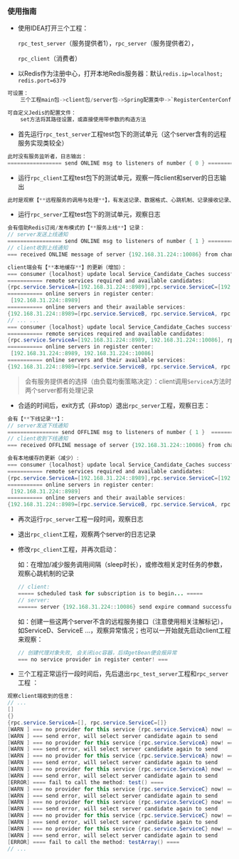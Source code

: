 ### 使用指南



- 使用IDEA打开三个工程：

  `rpc_test_server`（服务提供者1），`rpc_server`（服务提供者2），

  `rpc_client`（消费者）

- 以Redis作为注册中心，打开本地Redis服务器：默认`redis.ip=localhost; redis.port=6379`
```java
可设置：
	三个工程main包->client包/server包->Spring配置类中->`RegisterCenterConfig`项：调用 set方法

可自定义Jedis的配置文件：
	set方法将其路径设置，或直接使用带参数的构造方法
```

- 首先运行`rpc_test_server`工程test包下的测试单元（这个server含有的远程服务实现类较全）
```java
此时没有服务监听者，日志输出：
================= send ONLINE msg to listeners of number { 0 } =================
```

- 运行`rpc_client`工程test包下的测试单元，观察一阵client和server的日志输出
```java
此时是观察【**远程服务的调用与处理**】，有发送记录、数据格式、心跳机制、记录接收记录、结果输出等
```

- 运行`rpc_server`工程test包下的测试单元，观察日志
```java
会有借助Redis订阅/发布模式的【**服务上线**】记录：
// server发送上线通知
================= send ONLINE msg to listeners of number { 1 } =================
// client收到上线通知
=== received ONLINE message of server {192.168.31.224::10086} from channel {ONLINE} ===
```

```java
client端会有【**本地缓存**】的更新（增加）：
=== consumer {localhost} update local Service_Candidate_Caches successful!
=========== remote services required and available candidates:
{rpc.service.ServiceA=[192.168.31.224::8989],rpc.service.ServiceC=[192.168.31.224::8989]}
=========== online servers in register center:
 [192.168.31.224::8989]
=========== online servers and their available services:
{192.168.31.224::8989=[rpc.service.ServiceB, rpc.service.ServiceA, rpc.service.ServiceC]}
// ... ...
=== consumer {localhost} update local Service_Candidate_Caches successful!
=========== remote services required and available candidates:
{rpc.service.ServiceA=[192.168.31.224::8989, 192.168.31.224::10086], rpc.service.ServiceC=[192.168.31.224::8989]}
=========== online servers in register center:
 [192.168.31.224::8989, 192.168.31.224::10086]
=========== online servers and their available services:
{192.168.31.224::8989=[rpc.service.ServiceB, rpc.service.ServiceA, rpc.service.ServiceC], 192.168.31.224::10086=[rpc.service.ServiceB, rpc.service.ServiceA]}
```

> 会有服务提供者的选择（由负载均衡策略决定）：client调用`ServiceA`方法时两个server都有处理记录

- 合适的时间后，exit方式（非stop）退出`rpc_server`工程，观察日志：

```java
会有【**下线记录**】：
// server发送下线通知
================ send OFFLINE msg to listeners of number { 1 }  ===============
// client收到下线通知
=== received OFFLINE message of server {192.168.31.224::10086} from channel {OFFLINE} ===
```

```java
会有本地缓存的更新（减少）:
=== consumer {localhost} update local Service_Candidate_Caches successful!
=========== remote services required and available candidates:
{rpc.service.ServiceA=[192.168.31.224::8989],rpc.service.ServiceC=[192.168.31.224::8989]}
=========== online servers in register center:
 [192.168.31.224::8989]
=========== online servers and their available services:
{192.168.31.224::8989=[rpc.service.ServiceB, rpc.service.ServiceA, rpc.service.ServiceC]}
```

- 再次运行`rpc_server`工程一段时间，观察日志

- 退出`rpc_client`工程，观察两个server的日志记录

- 修改`rpc_client`工程，并再次启动：

  如：在增加/减少服务调用间隔（sleep时长），或修改相关定时任务的参数，观察心跳机制的记录

  ```java
  // client:
  ===== scheduled task for subscription is to begin... =====
  // server:
  ====== server {192.168.31.224::10086} send expire command successful!
  ```

  如：创建一些这两个server不含的远程服务接口（注意使用相关注解标记），如ServiceD、ServiceE ...，观察异常情况；也可以一开始就先启动client工程来观察：

  ```java
  // 创建代理对象失败, 会关闭ioc容器，后续getBean便会报异常
  === no service provider in register center! ===
  ```

- 三个工程正常运行一段时间后，先后退出`rpc_test_server`工程和`rpc_server`工程 ：

```java
观察client端收到的信息：
// ...
[]
{}
{rpc.service.ServiceA=[], rpc.service.ServiceC=[]}
[WARN ] === no provider for this service {rpc.service.ServiceA} now! ===
[WARN ] === send error, will select server candidate again to send
[WARN ] === no provider for this service {rpc.service.ServiceA} now! ===
[WARN ] === send error, will select server candidate again to send
[WARN ] === no provider for this service {rpc.service.ServiceA} now! ===
[WARN ] === send error, will select server candidate again to send
[WARN ] === no provider for this service {rpc.service.ServiceA} now! ===
[WARN ] === send error, will select server candidate again to send
[ERROR] ==== fail to call the method: test() ====
[WARN ] === no provider for this service {rpc.service.ServiceC} now! ===
[WARN ] === send error, will select server candidate again to send
[WARN ] === no provider for this service {rpc.service.ServiceC} now! ===
[WARN ] === send error, will select server candidate again to send
[WARN ] === no provider for this service {rpc.service.ServiceC} now! ===
[WARN ] === send error, will select server candidate again to send
[WARN ] === no provider for this service {rpc.service.ServiceC} now! ===
[WARN ] === send error, will select server candidate again to send
[ERROR] ==== fail to call the method: testArray() ====
// ...
```

